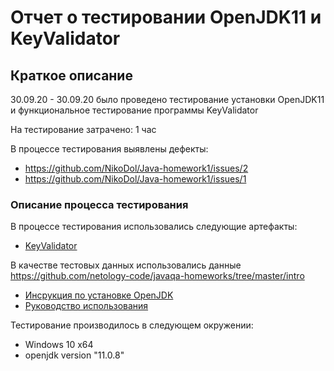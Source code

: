 # Отчет о тестировании OpenJDK11 и KeyValidator

## Краткое описание 

30.09.20 - 30.09.20 было проведено тестирование установки OpenJDK11 и функциональное тестирование программы KeyValidator

На тестирование затрачено: 1 час 

В процессе тестирования выявлены дефекты:
* https://github.com/NikoDol/Java-homework1/issues/2
* https://github.com/NikoDol/Java-homework1/issues/1

### Описание процесса тестирования 

В процессе тестирования использовались следующие артефакты:
* [KeyValidator](https://github.com/NikoDol/Java-homework1/tree/master/artifacts)

В качестве тестовых данных использовались данные https://github.com/netology-code/javaqa-homeworks/tree/master/intro
* [Инсрукция  по установке OpenJDK](https://github.com/netology-code/javaqa-homeworks/blob/master/intro/openjdk11-manual.md)
* [Руководство использования](https://github.com/netology-code/javaqa-homeworks/blob/master/intro/user-manual.md)

Тестирование производилось в следующем окружении:
* Windows 10 x64
* openjdk version "11.0.8"